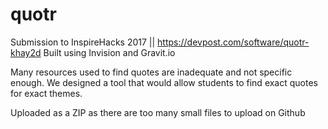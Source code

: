 # quotr
Submission to InspireHacks 2017 || https://devpost.com/software/quotr-khay2d 
Built using Invision and Gravit.io

Many resources used to find quotes are inadequate and not specific enough. We designed a tool that would allow students to find exact quotes for exact themes. 

Uploaded as a ZIP as there are too many small files to upload on Github
